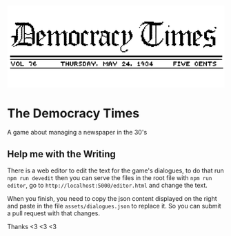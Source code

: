 ![alt text](logo.png)

# The Democracy Times

A game about managing a newspaper in the 30's


## Help me with the Writing

There is a web editor to edit the text for the game's dialogues, to do that run `npm run devedit` then you can serve the files in the root file with `npm run editor`, go to `http://localhost:5000/editor.html` and change the text.

When you finish, you need to copy the json content displayed on the right and paste in the file `assets/dialogues.json` to replace it.
So you can submit a pull request with that changes.

Thanks <3 <3 <3
